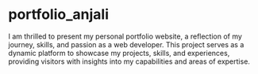 # portfolio_anjali
 I am thrilled to present my personal portfolio website, a reflection of my journey, skills, and passion as a web developer. This project serves as a dynamic platform to showcase my projects, skills, and experiences, providing visitors with insights into my capabilities and areas of expertise.
